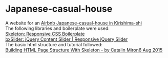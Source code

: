 # Japanese-casual-house
A website for an [Airbnb Japanese-casual-house in Kirishima-shi](https://www.airbnb.co.uk/rooms/29497657)  
The following libraries and boilerplate were used:  
[Skeleton: Responsive CSS Boilerplate](http://getskeleton.com)  
[bxSlider: jQuery Content Slider | Responsive jQuery Slider](https://bxslider.com/)  
The basic html structure and tutorial followed:  
[Building HTML Page Structure With Skeleton - by Catalin Miron6 Aug 2015](https://webdesign.tutsplus.com/tutorials/building-html-page-structure-with-skeleton--cms-23253)
